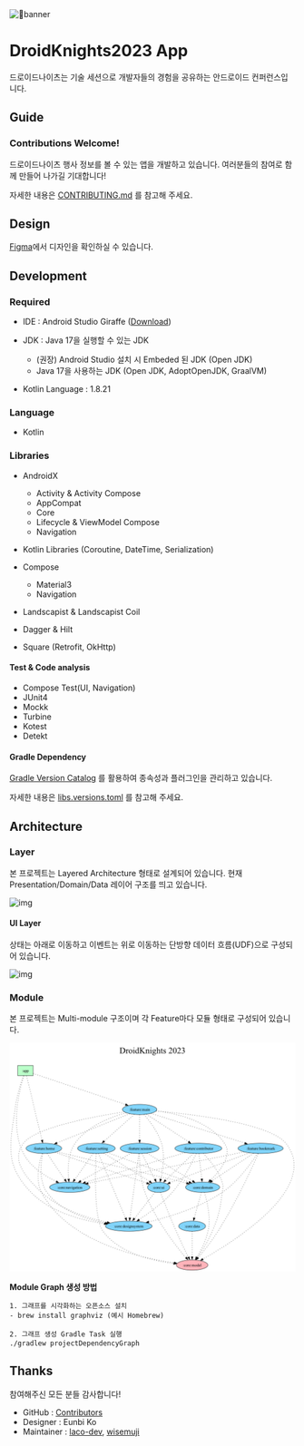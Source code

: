 <img width="1512" alt="banner" src="https://github.com/droidknights/DroidKnights2023_App/assets/32327475/af43b370-3d00-43ab-b389-fa1ad364f5df">

# DroidKnights2023 App

드로이드나이츠는 기술 세션으로 개발자들의 경험을 공유하는 안드로이드 컨퍼런스입니다.

## Guide

### Contributions Welcome!

드로이드나이츠 행사 정보를 볼 수 있는 앱을 개발하고 있습니다. 여러분들의 참여로 함께 만들어 나가길 기대합니다!

자세한 내용은 [CONTRIBUTING.md](CONTRIBUTING.md) 를 참고해 주세요.

## Design

[Figma](https://www.figma.com/file/FL7CdEyPjvhkJrtYEHAbXn/2023-Droid-Knights-App-_-KEB?type=design&node-id=1%3A381&mode=design&t=rj6Nic9cJGOSccCH-1)에서 디자인을 확인하실 수 있습니다.

## Development

### Required

- IDE : Android Studio Giraffe ([Download](https://developer.android.com/studio))
- JDK : Java 17을 실행할 수 있는 JDK
  - (권장) Android Studio 설치 시 Embeded 된 JDK (Open JDK)
  - Java 17을 사용하는 JDK (Open JDK, AdoptOpenJDK, GraalVM)

- Kotlin Language : 1.8.21

### Language

- Kotlin

### Libraries

- AndroidX
  - Activity & Activity Compose
  - AppCompat
  - Core
  - Lifecycle & ViewModel Compose
  - Navigation

- Kotlin Libraries (Coroutine, DateTime, Serialization)
- Compose
  - Material3
  - Navigation

- Landscapist & Landscapist Coil
- Dagger & Hilt
- Square (Retrofit, OkHttp)

#### Test & Code analysis

- Compose Test(UI, Navigation)
- JUnit4
- Mockk
- Turbine
- Kotest
- Detekt

#### Gradle Dependency

[Gradle Version Catalog](https://docs.gradle.org/current/userguide/platforms.html) 를 활용하여 종속성과 플러그인을 관리하고 있습니다.

자세한 내용은 [libs.versions.toml](https://github.com/JaesungLeee/DroidKnights2023_App/blob/main/gradle/libs.versions.toml) 를 참고해 주세요.

## Architecture

### Layer

본 프로젝트는 Layered Architecture 형태로 설계되어 있습니다. 현재 Presentation/Domain/Data 레이어 구조를 띄고 있습니다.

![img](https://lh6.googleusercontent.com/jIm6sL0mqukk0OROYyStYNsBulEFLZki-z2Y9OD73K-cpvEre-VP1wmdSC-bDpNJrGdhB4bOZbABRspBcn4FJCtJs4uQKKwWesOdThS-B75HwnCdTCqEKXAClxOimOtIu9WbabaP_Mpel6dDpLSSQVk)

#### UI Layer

상태는 아래로 이동하고 이벤트는 위로 이동하는 단방향 데이터 흐름(UDF)으로 구성되어 있습니다.

![img](https://lh5.googleusercontent.com/Cy5hT9u87lJ9w4mKtGOvyWIaHAUMXQJakV_1RVdjeHGeAUFMnTS1P33yan05Sw5AcPbfkI6DiXt4SupBVnziDjl-ylvNqhTb0u1uZWTgp0saetrqFYhjH0LrxTocOFIKOvOSZ26wYSJDJi6nrRUrUJg)

### Module

본 프로젝트는 Multi-module 구조이며 각 Feature마다 모듈 형태로 구성되어 있습니다.

<img src="arts/architecture-module-graph.png" />

**Module Graph 생성 방법**

```
1. 그래프를 시각화하는 오픈소스 설치
- brew install graphviz (예시 Homebrew)

2. 그래프 생성 Gradle Task 실행
./gradlew projectDependencyGraph
```

## Thanks

참여해주신 모든 분들 감사합니다!

- GitHub : [Contributors](https://github.com/droidknights/DroidKnights2023_App/graphs/contributors)
- Designer : Eunbi Ko
- Maintainer : [laco-dev](https://github.com/laco-dev), [wisemuji](https://github.com/wisemuji)
